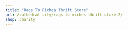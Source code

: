 ```yaml
---
title: "Rags To Riches Thrift Store"
url: /cathedral-city/rags-to-riches-thrift-store-2/
shop: charity
---
```

